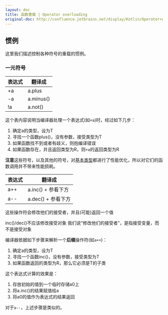 ```yaml
---
layout: doc
title: 函数重载 | Operator overloading
original-doc: http://confluence.jetbrains.net/display/Kotlin/Operator+overloading
---
```


## 惯例

这里我们描述控制各种符号的重载的惯例。

### 一元符号

| 表达式 | 翻译成    |
| --     |  --       |
| +a     | a.plus    |
| -a     | a.minus() |
| !a     | a.not()   |

这个表内容说明当编译器处理一个表达式(如`+a`)时，经过如下几步：

1. 确定a的类型，设为T
1. 寻找一个函数plus()，没有参数，接受类型为T
1. 如果函数找不到或者有歧义，则抱编译错误
1. 如果函数存在，并且返回类型为R，则`+a`的返回类型为R

**注意**这些符号，以及其他的符号，对[基本类型](posts/basic-types)都进行了性能优化，所以对它们的函数调用并不带来性能损耗。

| 表达式 | 翻译成             |
|  --    |  --                |
|  a++   | a.inc() + 参看下方 |
|  a--   | a.dec() + 参看下方 |

这些操作符会修改他们的接受者，并且(可能)返回一个值

<div class="warn">
inc()/dec()不应该修改接受对象
我们说“修改他们的接受者”，是指接受变量，而不是接受对象
</div>

编译器依据如下步骤来解析一个**后缀**操作符(如`a++`)：

1. 确定a的类型，设为T
1. 寻找一个函数inc()，没有参数，接受类型为T
1. 如果函数返回的类型为R，那么它必须是T的子类

这个表达式计算的效果是：

1. 存放初始的值到一个临时存储a0上
1. 将a.inc()的结果赋值给a
1. 将a0的值作为表达式的结果返回

对于`a--`，上述步骤是类似的。


